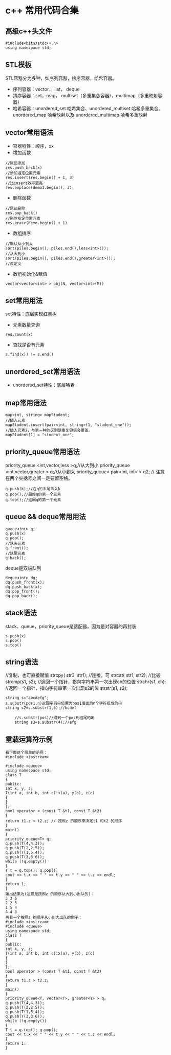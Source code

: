 # c++ 常用代码合集
## 高级c++头文件
```language
#include<bits/stdc++.h>
using namespace std;
```
## STL模板
STL容器分为多种，如序列容器，排序容器，哈希容器。
- 序列容器：vector， list， deque
- 排序容器：set，map， multiset（多重集合容器），multimap（多重映射容器）
- 哈希容器：unordered_set 哈希集合、unordered_multiset 哈希多重集合、unordered_map 哈希映射以及 unordered_multimap 哈希多重映射

## vector常用语法
- 容器特性：顺序，xx
- 增加函数
```language
//尾部添加
res.push_back(x)
//添加指定位置元素
res.insert(res.begin() + 1, 3)
//比insert效率更高
res.emplace(demo1.begin(), 3);
```
- 删除函数
```language
//尾部删除
res.pop_back()
//删除指定位置元素
res.erase(demo.begin() + 1)
```
- 数组排序
```language
//默认从小到大
sort(piles.begin(), piles.end(),less<int>());
//从大到小
sort(piles.begin(), piles.end(),greater<int>());
//自定义

```
- 数组初始化&赋值
```language
vector<vector<int> > obj(N, vector<int>(M))
```
## set常用用法
set特性：底层实现红黑树
- 元素数量查询
```language
res.count(x)
```
- 查找是否有元素
```language
s.find(x)) != s.end()
```
## unordered_set常用语法
- unordered_set特性：底层哈希

## map常用语法
```language
map<int, string> mapStudent;  
//插入元素
mapStudent.insert(pair<int, string>(1, "student_one"));
//插入元素2，与第一种的区别是重复键值会覆盖。
mapStudent[1] = "student_one";
```
## priority_queue常用语法
priority_queue <int,vector<int>,less<int> >q;//从大到小
priority_queue <int,vector<int>,greater<int> > q;//从小到大
priority_queue< pair<int, int> > q2; // 注意在两个尖括号之间一定要留空格。
```language
q.push(k);//在q的末尾插入k
q.pop();//删掉q的第一个元素
q.top();//返回q的第一个元素
```
## queue && deque常用用法
```language
queue<int> q;
q.push(x)
q.pop();
//队头元素
q.front();
//队尾元素
q.back();
```
deque是双端队列
```language
deque<int> dq;
dq.push_front(x);
dq.push_back(x);
dq.pop_front();
dq.pop_back();
```
## stack语法
stack、queue，priority_queue是适配器，因为是对容器的再封装
```language
s.push(x)
s.pop()
s.top()
```
## string语法
//复制，也可直接赋值
strcpy( str3, str1);
//连接，可
strcat( str1, str2);
//比较
strcmp(s1, s2);
//返回一个指针，指向字符串第一次出现ch的位置
strchr(s1, ch);
//返回一个指针，指向字符串第一次出现s2的位
strstr(s1, s2);
```language
string s="abcdefg";
s.substr(pos1,n)返回字符串位置为pos1后面的n个字符组成的串
string s2=s.substr(1,5);//bcdef

    //s.substr(pos)//得到一个pos到结尾的串
    string s3=s.substr(4);//efg
```

## 重载运算符示例
```language
看下面这个简单的示例：
#include <iostream>

#include <queue>
using namespace std;
class T
{
public:
int x, y, z;
T(int a, int b, int c):x(a), y(b), z(c)
{
}
};
bool operator < (const T &t1, const T &t2)
{
return t1.z < t2.z; // 按照z 的顺序来决定t1 和t2 的顺序
}
main()
{
priority_queue<T> q;
q.push(T(4,4,3));
q.push(T(2,2,5));
q.push(T(1,5,4));
q.push(T(3,3,6));
while (!q.empty())
{
T t = q.top(); q.pop();
cout << t.x << " " << t.y << " " << t.z << endl;
}
return 1;
}
输出结果为(注意是按照z 的顺序从大到小出队的)：
3 3 6
2 2 5
1 5 4
4 4 3
再看一个按照z 的顺序从小到大出队的例子：
#include <iostream>
#include <queue>
using namespace std;
class T
{
public:
int x, y, z;
T(int a, int b, int c):x(a), y(b), z(c)
{
}
};
bool operator > (const T &t1, const T &t2)
{
return t1.z > t2.z;
}
main()
{
priority_queue<T, vector<T>, greater<T> > q;
q.push(T(4,4,3));
q.push(T(2,2,5));
q.push(T(1,5,4));
q.push(T(3,3,6));
while (!q.empty())
{
T t = q.top(); q.pop();
cout << t.x << " " << t.y << " " << t.z << endl;
}
return 1;
}
```




